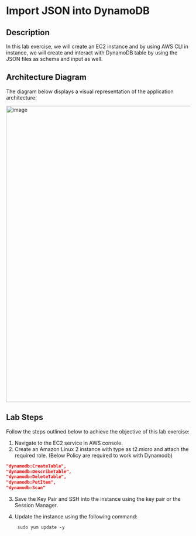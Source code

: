 # **Import JSON into DynamoDB**

## Description
In this lab exercise, we will create an EC2 instance and by using AWS CLI in instance, we will create and interact
with DynamoDB table by using the JSON files as schema and input as well.

## Architecture Diagram
The diagram below displays a visual representation of the application architecture:

<img width="809" alt="image" src="https://github.com/user-attachments/assets/69ae5d93-0663-4ab9-a290-3e1328bf6b1f">

## Lab Steps

Follow the steps outlined below to achieve the objective of this lab exercise:
1. Navigate to the EC2 service in AWS console.
2. Create an Amazon Linux 2 instance with type as t2.micro and attach the required role. (Below Policy are required to work with Dynamodb)

```json
"dynamodb:CreateTable",
"dynamodb:DescribeTable",
"dynamodb:DeleteTable",
"dynamodb:PutItem",
"dynamodb:Scan"
```

3. Save the Key Pair and SSH into the instance using the key pair or the Session Manager.

4. Update the instance using the following command:

        sudo yum update -y


